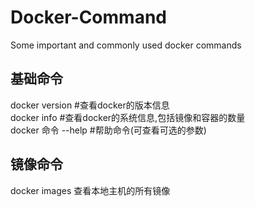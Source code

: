 # Docker-Command  
Some important and commonly used docker commands  

## 基础命令  
docker version          #查看docker的版本信息  
docker info             #查看docker的系统信息,包括镜像和容器的数量  
docker 命令 --help       #帮助命令(可查看可选的参数)  


## 镜像命令
docker images 查看本地主机的所有镜像
